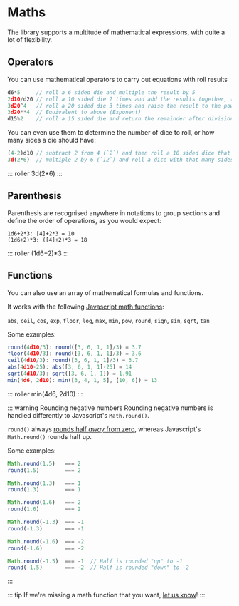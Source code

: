# Maths

The library supports a multitude of mathematical expressions, with quite a lot of flexibility.


## Operators

You can use mathematical operators to carry out equations with roll results

```javascript
d6*5     // roll a 6 sided die and multiple the result by 5
2d10/d20 // roll a 10 sided die 2 times and add the results together, then roll a 20 sided dice and divide the two totals
3d20^4   // roll a 20 sided die 3 times and raise the result to the power of 4 (Exponent)
3d20**4  // Equivalent to above (Exponent)
d15%2    // roll a 15 sided die and return the remainder after division (Modulus)
```

You can even use them to determine the number of dice to roll, or how many sides a die should have:

```javascript
(4-2)d10 // subtract 2 from 4 (`2`) and then roll a 10 sided dice that many times
3d(2*6)  // multiple 2 by 6 (`12`) and roll a dice with that many sides 3 times
```

::: roller 3d(2*6) :::

## Parenthesis

Parenthesis are recognised anywhere in notations to group sections and define the order of operations, as you would expect:

```javascript{2}
1d6+2*3: [4]+2*3 = 10
(1d6+2)*3: ([4]+2)*3 = 18
```

::: roller (1d6+2)*3 :::


## Functions

You can also use an array of mathematical formulas and functions.

It works with the following [Javascript math functions](https://developer.mozilla.org/en-US/docs/Web/JavaScript/Reference/Global_Objects/Math#Static_methods):

`abs`, `ceil`, `cos`, `exp`, `floor`, `log`, `max`, `min`, `pow`, `round`, `sign`, `sin`, `sqrt`, `tan`

Some examples:

```javascript
round(4d10/3): round([3, 6, 1, 1]/3) = 3.7
floor(4d10/3): round([3, 6, 1, 1]/3) = 3.6
ceil(4d10/3): round([3, 6, 1, 1]/3) = 3.7
abs(4d10-25): abs([3, 6, 1, 1]-25) = 14
sqrt(4d10/3): sqrt([3, 6, 1, 1]) = 1.91
min(4d6, 2d10): min([3, 4, 1, 5], [10, 6]) = 13
```

::: roller min(4d6, 2d10) :::

::: warning Rounding negative numbers
Rounding negative numbers is handled differently to Javascript's `Math.round()`.

`round()` always [rounds half _away_ from zero](https://en.wikipedia.org/wiki/Rounding#Round_half_away_from_zero), whereas Javascript's `Math.round()` rounds half up.

Some examples:

```javascript
Math.round(1.5)   === 2
round(1.5)        === 2

Math.round(1.3)   === 1
round(1.3)        === 1

Math.round(1.6)   === 2
round(1.6)        === 2

Math.round(-1.3)  === -1
round(-1.3)       === -1

Math.round(-1.6)  === -2
round(-1.6)       === -2

Math.round(-1.5)  === -1  // Half is rounded "up" to -1
round(-1.5)       === -2  // Half is rounded "down" to -2
```
:::

::: tip
If we're missing a math function that you want, [let us know](https://github.com/dice-roller/rpg-dice-roller/issues)!
:::
